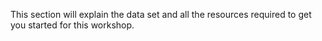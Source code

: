 This section will explain the data set and all the resources required to get you started for this workshop.

